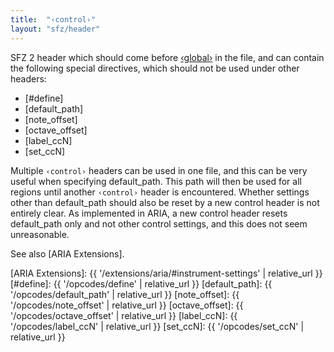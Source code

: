 ```yaml
---
title:  "‹control›"
layout: "sfz/header"
---
```

SFZ 2 header which should come before [‹global›] in the file,
and can contain the following special directives,
which should not be used under other headers:

- [#define]
- [default_path]
- [note_offset]
- [octave_offset]
- [label_ccN]
- [set_ccN]

Multiple `‹control›` headers can be used in one file, and this can be very
useful when specifying default_path. This path will then be used for
all regions until another `‹control›` header is encountered. Whether settings
other than default_path should also be reset by a new control header is not
entirely clear. As implemented in ARIA, a new control header resets
default_path only and not other control settings, and this does not seem
unreasonable.

See also [ARIA Extensions].


[‹global›]:      global
[ARIA Extensions]: {{ '/extensions/aria/#instrument-settings' | relative_url }}
[#define]:         {{ '/opcodes/define' | relative_url }}
[default_path]:    {{ '/opcodes/default_path' | relative_url }}
[note_offset]:     {{ '/opcodes/note_offset' | relative_url }}
[octave_offset]:   {{ '/opcodes/octave_offset' | relative_url }}
[label_ccN]:       {{ '/opcodes/label_ccN' | relative_url }}
[set_ccN]:         {{ '/opcodes/set_ccN' | relative_url }}
